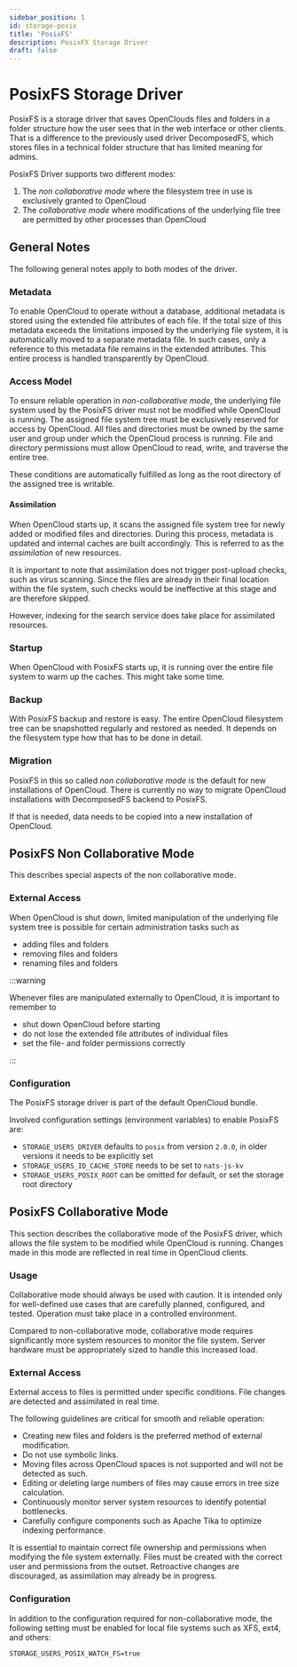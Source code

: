 ```yaml
---
sidebar_position: 1
id: storage-posix
title: 'PosixFS'
description: PosixFX Storage Driver
draft: false
---
```


# PosixFS Storage Driver

PosixFS is a storage driver that saves OpenClouds files and folders in a folder structure how the user sees that in the web interface or other clients. That is a difference to the previously used driver DecomposedFS, which stores files in a technical folder structure that has limited meaning for admins.

PosixFS Driver supports two different modes:

1. The _non collaborative mode_ where the filesystem tree in use is exclusively granted to OpenCloud
2. The _collaborative mode_ where modifications of the underlying file tree are permitted by other processes than OpenCloud

## General Notes

The following general notes apply to both modes of the driver.

### Metadata

To enable OpenCloud to operate without a database, additional metadata is stored using the extended file attributes of each file. If the total size of this metadata exceeds the limitations imposed by the underlying file system, it is automatically moved to a separate metadata file. In such cases, only a reference to this metadata file remains in the extended attributes. This entire process is handled transparently by OpenCloud.

### Access Model

To ensure reliable operation in _non-collaborative mode_, the underlying file system used by the PosixFS driver must not be modified while OpenCloud is running. The assigned file system tree must be exclusively reserved for access by OpenCloud.
All files and directories must be owned by the same user and group under which the OpenCloud process is running. File and directory permissions must allow OpenCloud to read, write, and traverse the entire tree.

These conditions are automatically fulfilled as long as the root directory of the assigned tree is writable.

#### Assimilation

When OpenCloud starts up, it scans the assigned file system tree for newly added or modified files and directories. During this process, metadata is updated and internal caches are built accordingly. This is referred to as the _assimilation_ of new resources.

It is important to note that assimilation does not trigger post-upload checks, such as virus scanning. Since the files are already in their final location within the file system, such checks would be ineffective at this stage and are therefore skipped.

However, indexing for the search service does take place for assimilated resources.

### Startup

When OpenCloud with PosixFS starts up, it is running over the entire file system to warm up the caches. This might take some time.

### Backup

With PosixFS backup and restore is easy. The entire OpenCloud filesystem tree can be snapshotted regularly and restored as needed. It depends on the filesystem type how that has to be done in detail.

### Migration

PosixFS in this so called _non collaborative mode_ is the default for new installations of OpenCloud. There is currently no way to migrate OpenCloud installations with DecomposedFS backend to PosixFS.

If that is needed, data needs to be copied into a new installation of OpenCloud.

## PosixFS Non Collaborative Mode

This describes special aspects of the non collaborative mode.

### External Access

When OpenCloud is shut down, limited manipulation of the underlying file system tree is possible for certain administration tasks such as

- adding files and folders
- removing files and folders
- renaming files and folders

:::warning

Whenever files are manipulated externally to OpenCloud, it is important to remember to

- shut down OpenCloud before starting
- do not lose the extended file attributes of individual files
- set the file- and folder permissions correctly

:::

### Configuration

The PosixFS storage driver is part of the default OpenCloud bundle.

Involved configuration settings (environment variables) to enable PosixFS are:

- `STORAGE_USERS_DRIVER` defaults to `posix` from version `2.0.0`, in older versions it needs to be explicitly set
- `STORAGE_USERS_ID_CACHE_STORE` needs to be set to `nats-js-kv`
- `STORAGE_USERS_POSIX_ROOT` can be omitted for default, or set the storage root directory

## PosixFS Collaborative Mode

This section describes the collaborative mode of the PosixFS driver, which allows the file system to be modified while OpenCloud is running. Changes made in this mode are reflected in real time in OpenCloud clients.

### Usage

Collaborative mode should always be used with caution. It is intended only for well-defined use cases that are carefully planned, configured, and tested. Operation must take place in a controlled environment.

Compared to non-collaborative mode, collaborative mode requires significantly more system resources to monitor the file system. Server hardware must be appropriately sized to handle this increased load.

### External Access

External access to files is permitted under specific conditions. File changes are detected and assimilated in real time.

The following guidelines are critical for smooth and reliable operation:

- Creating new files and folders is the preferred method of external modification.
- Do not use symbolic links.
- Moving files across OpenCloud spaces is not supported and will not be detected as such.
- Editing or deleting large numbers of files may cause errors in tree size calculation.
- Continuously monitor server system resources to identify potential bottlenecks.
- Carefully configure components such as Apache Tika to optimize indexing performance.

It is essential to maintain correct file ownership and permissions when modifying the file system externally. Files must be created with the correct user and permissions from the outset. Retroactive changes are discouraged, as assimilation may already be in progress.

### Configuration

In addition to the configuration required for non-collaborative mode, the following setting must be enabled for local file systems such as XFS, ext4, and others:

```env
STORAGE_USERS_POSIX_WATCH_FS=true
```
